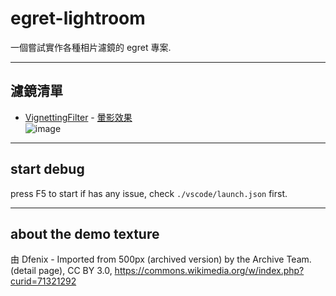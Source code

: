 # egret-lightroom

一個嘗試實作各種相片濾鏡的 egret 專案.

---

## 濾鏡清單
- [VignettingFilter](./src/filters/vignetting/VignettingFilter.ts) - [暈影效果](https://zh.wikipedia.org/wiki/%E6%9A%88%E5%BD%B1)  
![image](https://user-images.githubusercontent.com/10209536/120627972-c4c02f80-c496-11eb-8ea7-7be5a77443b9.png)

---

## start debug
press F5 to start
if has any issue, check `./vscode/launch.json` first.

---

## about the demo texture
由 Dfenix - Imported from 500px (archived version) by the Archive Team. (detail page), CC BY 3.0, https://commons.wikimedia.org/w/index.php?curid=71321292
